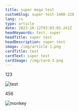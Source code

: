 ```yaml
---
title: super mega test
customSlug: super-test-1488-228
lang: ru
type: article
date: 2023-10-12T03:03:03.241Z
headKeywords: test, super
headTitle: super test
headDescription: super test
image: /img/article-1.png
cardTitle: test
cardText: super test
cardImage: /img/card-3.png
---
```

123

![test](/img/1.png "test")

456

![monkey](https://media.npr.org/assets/img/2017/09/12/macaca_nigra_self-portrait-3e0070aa19a7fe36e802253048411a38f14a79f8-s1100-c50.jpg "monkey")